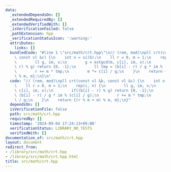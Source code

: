 ```yaml
---
data:
  _extendedDependsOn: []
  _extendedRequiredBy: []
  _extendedVerifiedWith: []
  _isVerificationFailed: false
  _pathExtension: hpp
  _verificationStatusIcon: ':warning:'
  attributes:
    links: []
  bundledCode: "#line 1 \"src/math/crt.hpp\"\n// (rem, mod)\npll crt(const vl &b,\
    \ const vl &c) {\n    int n = si(b);\n    ll r = 0, m = 1;\n    rep(i, n) {\n\
    \        ll g, im, x;\n        g = extgcd(m, c[i], im, x);\n        if((b[i] -\
    \ r) % g) return {0, -1};\n        ll tmp = (b[i] - r) / g * im % (c[i] / g);\n\
    \        r += m * tmp;\n        m *= c[i] / g;\n    }\n    return {(r % m + m)\
    \ % m, m};\n}\n"
  code: "// (rem, mod)\npll crt(const vl &b, const vl &c) {\n    int n = si(b);\n\
    \    ll r = 0, m = 1;\n    rep(i, n) {\n        ll g, im, x;\n        g = extgcd(m,\
    \ c[i], im, x);\n        if((b[i] - r) % g) return {0, -1};\n        ll tmp =\
    \ (b[i] - r) / g * im % (c[i] / g);\n        r += m * tmp;\n        m *= c[i]\
    \ / g;\n    }\n    return {(r % m + m) % m, m};\n}"
  dependsOn: []
  isVerificationFile: false
  path: src/math/crt.hpp
  requiredBy: []
  timestamp: '2024-09-04 17:24:13+09:00'
  verificationStatus: LIBRARY_NO_TESTS
  verifiedWith: []
documentation_of: src/math/crt.hpp
layout: document
redirect_from:
- /library/src/math/crt.hpp
- /library/src/math/crt.hpp.html
title: src/math/crt.hpp
---
```

